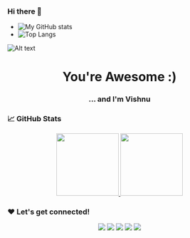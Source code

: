 ### Hi there 👋

<!--
**Akshayaap/Akshayaap** is a ✨ _special_ ✨ repository because its `README.md` (this file) appears on your GitHub profile.

Here are some ideas to get you started:

- 🔭 I’m currently working on manything
- 🌱 I’m currently learning everything
- 👯 I’m looking to collaborate on anything
- 🤔 I’m looking for help with somthing
- 💬 Ask me about nothing
- 📫 How to reach me: ...
- 😄 Pronouns: ...
- ⚡ Fun fact: ...
-->


- ![My GitHub stats](https://github-readme-stats.vercel.app/api?username=Akshayaap&show_icons=true&theme=radical)
- ![Top Langs](https://github-readme-stats.vercel.app/api/top-langs/?username=Akshayaap&layout=compact&theme=radical)

![Alt text](https://Akshayaap.github.io/assets/hackerman.svg)



<h1 align="center">You're Awesome :)</h1>

<h3 align="center">... and I'm Vishnu</h3>

### 📈 GitHub Stats

<p align="center">
<a href="https://github.com/VishnuSanal">
 <img height="140px" src="https://github-readme-stats-eight-theta.vercel.app/api?username=VishnuSanal&show_icons=true&theme=tokyonight&include_all_commits=true&count_private=true"/>
 <img height="140px" src="https://github-readme-stats-eight-theta.vercel.app/api/top-langs/?username=VishnuSanal&layout=compact&langs_count=8&theme=tokyonight"/>
</a>
</p>

### ❤ Let's get connected!

<p align="center">
<!-- GMail -->
<a href="https://play.google.com/store/apps/dev?id=5733306165707047154"><img src="https://img.shields.io/badge/-Mail-EA4335?style=flat&logo=GMail&logoColor=white"/></a>
<!-- LinkedIn -->
<a href="https://www.linkedin.com/in/vishnu-sanal-t"><img src="https://img.shields.io/badge/-LinkedIn-006192?style=flat&logo=Linkedin&logoColor=white"/></a>
<!-- StackOverflow -->
<a href="https://stackoverflow.com/users/9652621"><img src="https://img.shields.io/badge/-Stack%20Overflow-F48024?style=flat&logo=StackOverflow&logoColor=white"/></a>
<!-- DeveloperPage -->
<a href="https://play.google.com/store/apps/dev?id=5733306165707047154"><img src="https://img.shields.io/badge/-Developer%20Page-FF3333?style=flat&logo=GooglePlay&logoColor=white"/></a>
<!-- DevTo -->
<a href="https://dev.to/vishnusanal"><img src="https://img.shields.io/badge/-Dev%20To-black?style=flat&logo=DevDotTo&logoColor=white"/></a>
 
</p>
